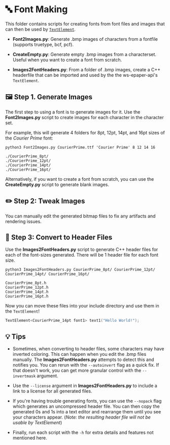 # 🔤 Font Making

This folder contains scripts for creating fonts from font files and images that can then be used by
[`TextElement`](../../include/elements/TextElement.h).

- **Font2Images.py**: Generate .bmp images of characters from a fontfile (supports truetype, bcf, pcf).

- **CreateEmpty.py**: Generate empty .bmp images from a characterset. Useful when you want to create a font from scratch.

- **Images2FontHeaders.py**: From a folder of .bmp images, create a C++ headerfile that can be imported and used by the the
  ws-epaper-api's `TextElement`.

## 🖼️ Step 1. Generate Images

The first step to using a font is to generate images for it. Use the **Font2Images.py** script to create images for each
character in the character set.

For example, this will generate 4 folders for 8pt, 12pt, 14pt, and 16pt sizes of the _Courier Prime_ font:

```
python3 Font2Images.py CourierPrime.ttf 'Courier Prime' 8 12 14 16
```

```
./CourierPrime_8pt/
./CourierPrime_12pt/
./CourierPrime_14pt/
./CourierPrime_16pt/
```

Alternatively, if you want to create a font from scratch, you can use the **CreateEmpty.py** script to generate blank images.

## ✏️ Step 2: Tweak Images

You can manually edit the generated bitmap files to fix any artifacts and rendering issues.

## 📃 Step 3: Convert to Header Files

Use the **Images2FontHeaders.py** script to generate C++ header files for each of the font-sizes generated. There will be 1
header file for each font size.

```
python3 Images2FontHeaders.py CourierPrime_8pt/ CourierPrime_12pt/ CourierPrime_14pt/ CourierPrime_16pt/
```

```
CourierPrime_8pt.h
CourierPrime_12pt.h
CourierPrime_14pt.h
CourierPrime_16pt.h
```

Now you can move these files into your include directory and use them in the `TextElement`!

```cpp
TextElement<CourierPrime_14pt font1> text1("Hello World!");
```

## 💡 Tips

- Sometimes, when converting to header files, some characters may have inverted coloring. This can happen when you edit the
  .bmp files manually. The **Images2FontHeaders.py** attempts to detect this and notifies you. You can rerun with the
  `--autoinvert` flag as a quick fix. If that doesn't work, you can get more granular control with the `--invertmask`
  argument.

- Use the `--license` argument in **Images2FontHeaders.py** to include a link to a license for all generated files.

- If you're having trouble generating fonts, you can use the `--nopack` flag which generates an uncompressed header file. You
  can then copy the generated 0s and 1s into a text editor and rearrange them until you see your characters appear. (_Note:
  the resulting header file will not be usable by TextElement_)

- Finally, run each script with the `-h` for extra details and features not mentioned here.
